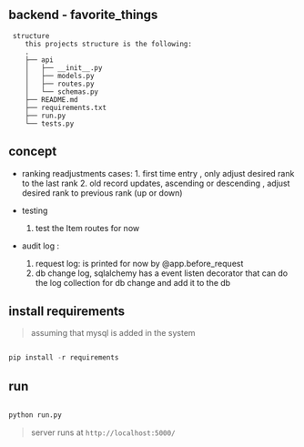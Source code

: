 ## backend - favorite_things

```
 structure
    this projects structure is the following:
    .
    ├── api
    │   ├── __init__.py
    │   ├── models.py
    │   ├── routes.py
    │   └── schemas.py
    ├── README.md
    ├── requirements.txt
    ├── run.py
    └── tests.py
```

## concept

* ranking readjustments
    cases:
        1.  first time entry , only adjust desired rank to the last rank
        2.  old record updates, ascending or descending , adjust desired rank to previous rank (up or down)

* testing
    1. test the Item routes for now

* audit log :
    1. request log: is printed for now by @app.before_request
    2. db change log, sqlalchemy has a event listen decorator that can do the log collection for db change and add it to the db

## install requirements

> assuming that mysql is added in the system

```python

pip install -r requirements

```

## run

```python

python run.py

```

>server runs at `http://localhost:5000/`
